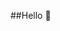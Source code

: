 ##Hello 👋

<!--
**evanstech12345/evanstech12345** is a ✨ _special_ ✨ repository because its `README.md` (this file) appears on your GitHub profile.
----------------------------\
Languages I know             \   
 - python   🐍                 \
 - javascript: learning         \
 - swift: barely                 \
 - HTML/CSS                       \
-----------------------------------\


---------------------------------------------   
                                            /
What I am working on                       /
 - python:Face detection to - 😷          /
see who is wearing a mask and who isnt  /
- javascript: ❌                       /
 - swift: calculator app➗            /
 - HTML/CSS: workout website   🧑‍💻    /    
-----------------------------------/


